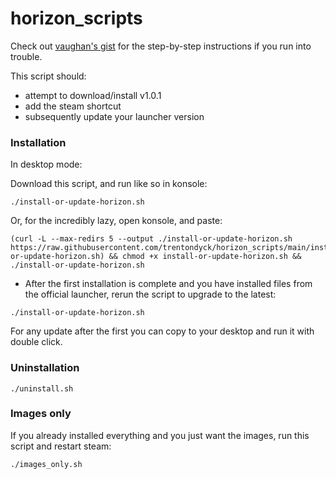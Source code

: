 # horizon_scripts
Check out [vaughan's gist](https://github.com/hilts-vaughan/hilts-vaughan.github.io/blob/master/_posts/2022-12-16-installing-horizon-xi-linux.md#install-horizonxi---steam-play-steam-deck--other-systems) for the step-by-step instructions if you run into trouble.

This script should:
- attempt to download/install v1.0.1
- add the steam shortcut
- subsequently update your launcher version

### Installation

In desktop mode:

Download this script, and run like so in konsole:

```
./install-or-update-horizon.sh
```

Or, for the incredibly lazy, open konsole, and paste:
```
(curl -L --max-redirs 5 --output ./install-or-update-horizon.sh https://raw.githubusercontent.com/trentondyck/horizon_scripts/main/install-or-update-horizon.sh) && chmod +x install-or-update-horizon.sh && ./install-or-update-horizon.sh
```

- After the first installation is complete and you have installed files from the official launcher, rerun the script to upgrade to the latest:

```
./install-or-update-horizon.sh
```

For any update after the first you can copy to your desktop and run it with double click.

### Uninstallation

```
./uninstall.sh
```

### Images only

If you already installed everything and you just want the images, run this script and restart steam:

```
./images_only.sh
```

